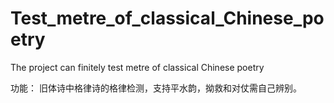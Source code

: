 # Test_metre_of_classical_Chinese_poetry
The project can finitely test metre of classical Chinese poetry 

功能：
      旧体诗中格律诗的格律检测，支持平水韵，拗救和对仗需自己辨别。

